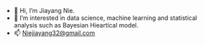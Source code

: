 - 👋 Hi, I’m Jiayang Nie.
- 👀 I’m interested in data science, machine learning and statistical analysis such as Bayesian Hieartical model.
- 📫 Niejiayang32@gmail.com

<!---
jnieser/jnieser is a ✨ special ✨ repository because its `README.md` (this file) appears on your GitHub profile.
You can click the Preview link to take a look at your changes.
--->
